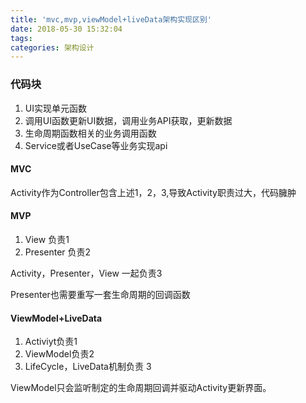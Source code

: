 ```yaml
---
title: 'mvc,mvp,viewModel+liveData架构实现区别'
date: 2018-05-30 15:32:04
tags:
categories: 架构设计
---
```



### 代码块

1. UI实现单元函数
2. 调用UI函数更新UI数据，调用业务API获取，更新数据
3. 生命周期函数相关的业务调用函数
4. Service或者UseCase等业务实现api


#### MVC

Activity作为Controller包含上述1，2，3,导致Activity职责过大，代码臃肿

#### MVP

1. View 负责1
2. Presenter 负责2

Activity，Presenter，View 一起负责3

Presenter也需要重写一套生命周期的回调函数

#### ViewModel+LiveData

1. Activiyt负责1
2. ViewModel负责2
3. LifeCycle，LiveData机制负责 3

ViewModel只会监听制定的生命周期回调并驱动Activity更新界面。